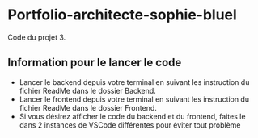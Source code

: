 # Portfolio-architecte-sophie-bluel

Code du projet 3.

## Information pour le lancer le code

 - Lancer le backend depuis votre terminal en suivant les instruction du fichier ReadMe dans le dossier Backend.
 - Lancer le frontend depuis votre terminal en suivant les instruction du fichier ReadMe dans le dossier Frontend.
 - Si vous désirez afficher le code du backend et du frontend, faites le dans 2 instances de VSCode différentes pour éviter tout problème
